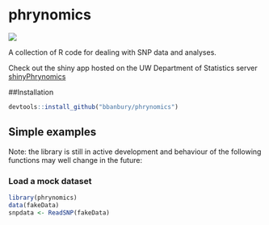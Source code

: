 phrynomics
==========
![](http://barbbanbury.info/barbbanbury/Research_Projects_files/phrynoHead.jpg) 

A collection of R code for dealing with SNP data and analyses. 

Check out the shiny app hosted on the UW Department of Statistics server
[shinyPhrynomics](https://rstudio.stat.washington.edu/shiny/phrynomics/)

##Installation

```r
devtools::install_github("bbanbury/phrynomics")
```


## Simple examples

Note: the library is still in active development and behaviour of the following
functions may well change in the future:

### Load a mock dataset


```r
library(phrynomics)
data(fakeData)
snpdata <- ReadSNP(fakeData)
```


